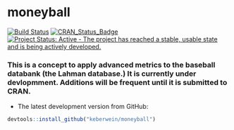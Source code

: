 <!-- README.md is generated from README.Rmd. Please edit that file -->
moneyball
=========

[![Build Status](https://travis-ci.org/keberwein/moneyball.png?branch=master)](https://travis-ci.org/keberwein/moneyball) [![CRAN\_Status\_Badge](http://www.r-pkg.org/badges/version/moneyball)](http://www.r-pkg.org/badges/version/moneyball) [![Project Status: Active - The project has reached a stable, usable state and is being actively developed.](http://www.repostatus.org/badges/latest/concept.svg)](http://www.repostatus.org/#concept)

### This is a concept to apply advanced metrics to the baseball databank (the Lahman database.) It is currently under devlopmment. Additions will be frequent until it is submitted to CRAN.

-   The latest development version from GitHub:

``` r
devtools::install_github("keberwein/moneyball")
```
